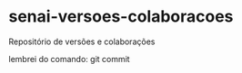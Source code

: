 # senai-versoes-colaboracoes

Repositório de versões e colaborações

lembrei do comando: git commit
